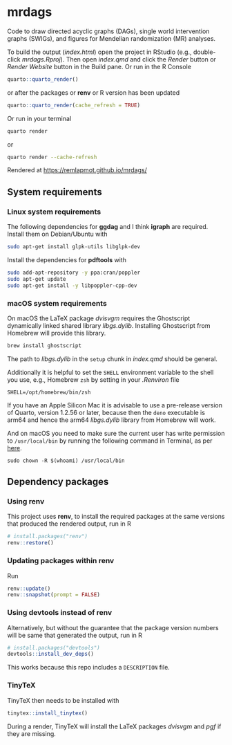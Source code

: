 # mrdags

Code to draw directed acyclic graphs (DAGs), single world intervention graphs (SWIGs), and figures for Mendelian randomization (MR) analyses.

To build the output (*index.html*) open the project in RStudio (e.g., double-click *mrdags.Rproj*). Then open *index.qmd* and click the *Render* button or *Render Website* button in the Build pane. Or run in the R Console
```r
quarto::quarto_render()
```

or after the packages or **renv** or R version has been updated
```r
quarto::quarto_render(cache_refresh = TRUE)
```

Or run in your terminal
```bash
quarto render
```

or

```bash
quarto render --cache-refresh
```

Rendered at https://remlapmot.github.io/mrdags/

## System requirements

### Linux system requirements

The following dependencies for **ggdag** and I think **igraph** are required. Install them on Debian/Ubuntu with  
```bash
sudo apt-get install glpk-utils libglpk-dev
```

Install the dependencies for **pdftools** with
```bash
sudo add-apt-repository -y ppa:cran/poppler
sudo apt-get update
sudo apt-get install -y libpoppler-cpp-dev
```

### macOS system requirements

On macOS the LaTeX package *dvisvgm* requires the Ghostscript dynamically linked shared library *libgs.dylib*.
Installing Ghostscript from Homebrew will provide this library.
```bash
brew install ghostscript
```

The path to *libgs.dylib* in the `setup` chunk in *index.qmd* should be general.

Additionally it is helpful to set the `SHELL` environment variable to the shell you use, e.g., Homebrew `zsh` by setting in your *.Renviron* file
```
SHELL=/opt/homebrew/bin/zsh
```

If you have an Apple Silicon Mac it is advisable to use a pre-release version of Quarto, version 1.2.56 or later, because then the `deno` executable is arm64 and hence the arm64 *libgs.dylib* library from Homebrew will work.

And on macOS you need to make sure the current user has write permission to `/usr/local/bin` by running the following command in Terminal, as per [here](https://yihui.org/tinytex/#installation).
```
sudo chown -R $(whoami) /usr/local/bin
```

## Dependency packages

### Using renv

This project uses **renv**, to install the required packages at the same versions that produced the rendered output, run in R
```r
# install.packages("renv")
renv::restore()
```

### Updating packages within renv

Run
```r
renv::update()
renv::snapshot(prompt = FALSE)
```

### Using devtools instead of renv

Alternatively, but without the guarantee that the package version numbers will be same that generated the output, run in R
```r
# install.packages("devtools")
devtools::install_dev_deps()
```
This works because this repo includes a `DESCRIPTION` file.

### TinyTeX

TinyTeX then needs to be installed with
```r
tinytex::install_tinytex()
```

During a render, TinyTeX will install the LaTeX packages *dvisvgm* and *pgf* if they are missing.
